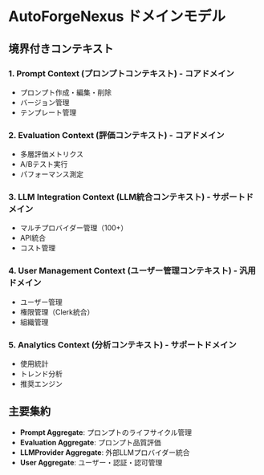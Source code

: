 # AutoForgeNexus ドメインモデル

## 境界付きコンテキスト

### 1. Prompt Context (プロンプトコンテキスト) - コアドメイン
- プロンプト作成・編集・削除
- バージョン管理
- テンプレート管理

### 2. Evaluation Context (評価コンテキスト) - コアドメイン
- 多層評価メトリクス
- A/Bテスト実行
- パフォーマンス測定

### 3. LLM Integration Context (LLM統合コンテキスト) - サポートドメイン
- マルチプロバイダー管理（100+）
- API統合
- コスト管理

### 4. User Management Context (ユーザー管理コンテキスト) - 汎用ドメイン
- ユーザー管理
- 権限管理（Clerk統合）
- 組織管理

### 5. Analytics Context (分析コンテキスト) - サポートドメイン
- 使用統計
- トレンド分析
- 推奨エンジン

## 主要集約
- **Prompt Aggregate**: プロンプトのライフサイクル管理
- **Evaluation Aggregate**: プロンプト品質評価
- **LLMProvider Aggregate**: 外部LLMプロバイダー統合
- **User Aggregate**: ユーザー・認証・認可管理